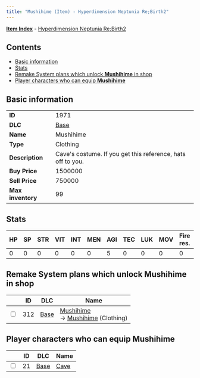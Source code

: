 ```yaml
---
title: "Mushihime (Item) - Hyperdimension Neptunia Re;Birth2"
---
```


[**Item Index**](/neptunia/rb2/item/index.html) - [Hyperdimension Neptunia Re;Birth2](/neptunia/rb2)

## Contents

- [Basic information](#basic-information)
- [Stats](#stats)
- [Remake System plans which unlock **Mushihime** in shop](#remake-system-plans-which-unlock-mushihime-in-shop)
- [Player characters who can equip **Mushihime**](#player-characters-who-can-equip-mushihime)

## Basic information

|   |   |
| -- | -- |
| **ID** | 1971 |
| **DLC** | [Base](/neptunia/rb2/dlc/0-base.html) |
| **Name** | Mushihime |
| **Type** | Clothing |
| **Description** | Cave's costume. If you get this reference, hats off to you. |
| **Buy Price** | 1500000 |
| **Sell Price** | 750000 |
| **Max inventory** | 99 |

## Stats

| HP | SP | STR | VIT | INT | MEN | AGI | TEC | LUK | MOV | Fire res. | Ice res. | Wind res. | Lightning res. |
| -- | -- | --- | --- | --- | --- | --- | --- | --- | --- | --------- | -------- | --------- | -------------- |
| 0 | 0 | 0 | 0 | 0 | 0 | 5 | 0 | 0 | 0 | 0 | 0 | 0 | 0 |

## Remake System plans which unlock **Mushihime** in shop

|    | ID | DLC | Name |
| -- | -- | --- | ---- |
| <input type="checkbox" id="rb2-remake-0-312" class="trackbox" /> | 312 | [Base](/neptunia/rb2/dlc/0-base.html) | [Mushihime](/neptunia/rb2/remake/0-312-mushihime.html)<br />→ [Mushihime](/neptunia/rb2/item/0-1971-mushihime.html) (Clothing) |

## Player characters who can equip **Mushihime**

|    | ID | DLC | Name |
| -- | -- | --- | ---- |
| <input type="checkbox" id="rb2-player-0-21" class="trackbox" /> | 21 | [Base](/neptunia/rb2/dlc/0-base.html) | [Cave](/neptunia/rb2/player/0-21-cave.html) |